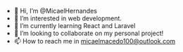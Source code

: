 - 👋 Hi, I’m @MicaelHernandes
- 👀 I’m interested in web development.
- 🌱 I’m currently learning React and Laravel
- 💞️ I’m looking to collaborate on my personal project!
- 📫 How to reach me in micaelmacedo100@outlook.com

